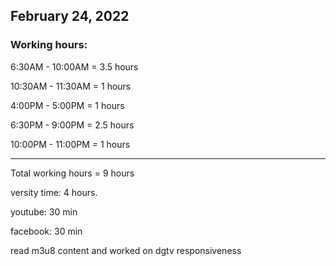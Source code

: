 ## February 24, 2022
### Working hours:

6:30AM - 10:00AM      = 3.5  hours

10:30AM - 11:30AM     = 1    hours

4:00PM - 5:00PM       = 1    hours

6:30PM - 9:00PM       = 2.5  hours

10:00PM - 11:00PM     = 1    hours

----------------------------------------

Total working hours   = 9    hours 

versity time: 4 hours.

youtube: 30 min

facebook: 30 min

read m3u8 content and worked on dgtv responsiveness
